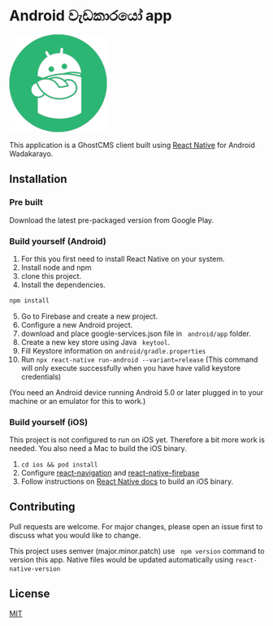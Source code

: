 # Android වැඩකාරයෝ app

![logo ](/logo.png)

This application is a GhostCMS client built using [React Native](https://reactnative.dev) for Android Wadakarayo.

## Installation

### Pre built

Download the latest pre-packaged version from Google Play.

### Build yourself (Android)

1. For this you first need to install React Native on your system.
2. Install node and npm
3. clone this project.
4. Install the dependencies.

```bash
npm install
```

5. Go to Firebase and create a new project.
6. Configure a new Android project.
7. download and place google-services.json file in ` android/app` folder.
8. Create a new key store using Java ` keytool`.
9. Fill Keystore information on `android/gradle.properties`
10. Run `npx react-native run-android --variant=release` (This command will only execute successfully when you have have valid keystore credentials)

(You need an Android device running Android 5.0 or later plugged in to your machine or an emulator for this to work.)

### Build yourself (iOS)

This project is not configured to run on iOS yet. Therefore a bit more work is needed. You also need a Mac to build the iOS binary.

1.  `cd ios && pod install`
2.  Configure [react-navigation](https://reactnavigation.org/docs/getting-started/) and [react-native-firebase](https://rnfirebase.io/)
3.  Follow instructions on [React Native docs](https://reactnative.dev/docs/0.64/publishing-to-app-store) to build an iOS binary.

## Contributing

Pull requests are welcome. For major changes, please open an issue first to discuss what you would like to change.

This project uses semver (major.minor.patch) use ` npm version` command to version this app. Native files would be updated automatically using `react-native-version`

## License

[MIT](https://choosealicense.com/licenses/mit/)
